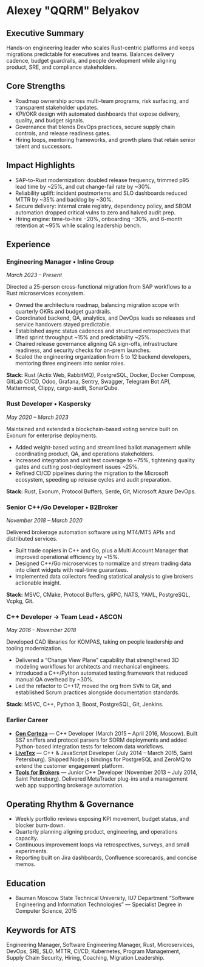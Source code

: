 # Alexey "QQRM" Belyakov

## Executive Summary
Hands-on engineering leader who scales Rust-centric platforms and keeps migrations predictable for executives and teams. Balances delivery cadence, budget guardrails, and people development while aligning product, SRE, and compliance stakeholders.

## Core Strengths
- Roadmap ownership across multi-team programs, risk surfacing, and transparent stakeholder updates.
- KPI/OKR design with automated dashboards that expose delivery, quality, and budget signals.
- Governance that blends DevOps practices, secure supply chain controls, and release readiness gates.
- Hiring loops, mentoring frameworks, and growth plans that retain senior talent and successors.

## Impact Highlights
- SAP-to-Rust modernization: doubled release frequency, trimmed p95 lead time by ~25%, and cut change-fail rate by ~30%.
- Reliability uplift: incident postmortems and SLO dashboards reduced MTTR by ~35% and backlog by ~30%.
- Secure delivery: internal crate registry, dependency policy, and SBOM automation dropped critical vulns to zero and halved audit prep.
- Hiring engine: time-to-hire −20%, onboarding −30%, and 6-month retention at ~95% while scaling leadership bench.

## Experience

### Engineering Manager • Inline Group
*March 2023 – Present*

Directed a 25-person cross-functional migration from SAP workflows to a Rust microservices ecosystem.
- Owned the architecture roadmap, balancing migration scope with quarterly OKRs and budget guardrails.
- Coordinated backend, QA, analytics, and DevOps leads so releases and service handovers stayed predictable.
- Established async status cadences and structured retrospectives that lifted sprint throughput ~15% and predictability ~25%.
- Chaired release governance aligning QA sign-offs, infrastructure readiness, and security checks for on-prem launches.
- Scaled the engineering organization from 5 to 12 backend developers, mentoring three engineers into senior roles.

**Stack:** Rust (Actix Web, RabbitMQ), PostgreSQL, Docker, Docker Compose, GitLab CI/CD, Odoo, Grafana, Sentry, Swagger, Telegram Bot API, Mattermost, Clippy, cargo-audit, SonarQube.

### Rust Developer • Kaspersky
*May 2020 – March 2023*

Maintained and extended a blockchain-based voting service built on Exonum for enterprise deployments.
- Added weight-based voting and streamlined ballot management while coordinating product, QA, and operations stakeholders.
- Increased integration and unit test coverage to ~75%, tightening quality gates and cutting post-deployment issues ~25%.
- Refined CI/CD pipelines during the migration to the Microsoft ecosystem, speeding up release cycles and audit preparation.

**Stack:** Rust, Exonum, Protocol Buffers, Serde, Git, Microsoft Azure DevOps.

### Senior C++/Go Developer • B2Broker
*November 2018 – March 2020*

Delivered brokerage automation software using MT4/MT5 APIs and distributed services.
- Built trade copiers in C++ and Go, plus a Multi Account Manager that improved operational efficiency by ~15%.
- Designed C++/Go microservices to normalize and stream trading data into client widgets with real-time guarantees.
- Implemented data collectors feeding statistical analysis to give brokers actionable insight.

**Stack:** MSVC, CMake, Protocol Buffers, gRPC, NATS, YAML, PostgreSQL, Vcpkg, Git.

### C++ Developer → Team Lead • ASCON
*May 2016 – November 2018*

Developed CAD libraries for KOMPAS, taking on people leadership and tooling modernization.
- Delivered a “Change View Plane” capability that strengthened 3D modeling workflows for architects and mechanical engineers.
- Introduced a C++/Python automated testing framework that reduced manual QA overhead by ~30%.
- Led the refactor to C++17, moved the org from SVN to Git, and established Scrum practices alongside documentation standards.

**Stack:** MSVC, C++, Python 3, Boost, PostgreSQL, Git, Jenkins.

### Earlier Career

- **[Con Certeza](https://concerteza.ru)** — C++ Developer (March 2015 – April 2016, Moscow). Built SS7 sniffers and protocol parsers for SORM deployments and added Python-based integration tests for telecom data workflows.
- **[LiveTex](https://livetex.ru)** — C++ & JavaScript Developer (July 2014 – March 2015, Saint Petersburg). Shipped Node.js bindings for PostgreSQL and ZeroMQ to extend the customer engagement platform.
- **[Tools for Brokers](https://t4b.com/)** — Junior C++ Developer (November 2013 – July 2014, Saint Petersburg). Delivered MetaTrader plug-ins and a management web app supporting brokerage automation.

## Operating Rhythm & Governance
- Weekly portfolio reviews exposing KPI movement, budget status, and blocker burn-down.
- Quarterly planning aligning product, engineering, and operations capacity.
- Continuous improvement loops via retrospectives, surveys, and small experiments.
- Reporting built on Jira dashboards, Confluence scorecards, and concise memos.

## Education
- Bauman Moscow State Technical University, IU7 Department “Software Engineering and Information Technologies” — Specialist Degree in Computer Science, 2015

## Keywords for ATS
Engineering Manager, Software Engineering Manager, Rust, Microservices, DevOps, SRE, SLO, MTTR, CI/CD, Kubernetes, Program Management, Supply Chain Security, Hiring, Coaching, Migration Leadership.
